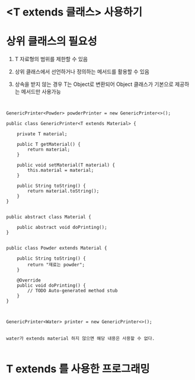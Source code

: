 # <T extends 클래스> 사용하기

# 상위 클래스의 필요성

1. T 자료형의 범위를 제한할 수 있음

2. 상위 클래스에서 선언하거나 정의하는 메서드를 활용할 수 있음

3. 상속을 받지 않는 경우 T는 Object로 변환되어 Object 클래스가 기본으로 제공하는 메서드만 사용가능


```


GenericPrinter<Powder> powderPrinter = new GenericPrinter<>();

public class GenericPrinter<T extends Material> {

	private T material;

	public T getMaterial() {
		return material;
	}

	public void setMaterial(T material) {
		this.material = material;
	}
	
	public String toString() {
		return material.toString();
	}
}


public abstract class Material {

	public abstract void doPrinting();
}


public class Powder extends Material {

	public String toString() {
		return "재료는 powder";
	}

	@Override
	public void doPrinting() {
		// TODO Auto-generated method stub
	}
}



GenericPrinter<Water> printer = new GenericPrinter<>();


water가 extends material 하지 않으면 해당 내용은 사용할 수 없다.


```

# T extends 를 사용한 프로그래밍